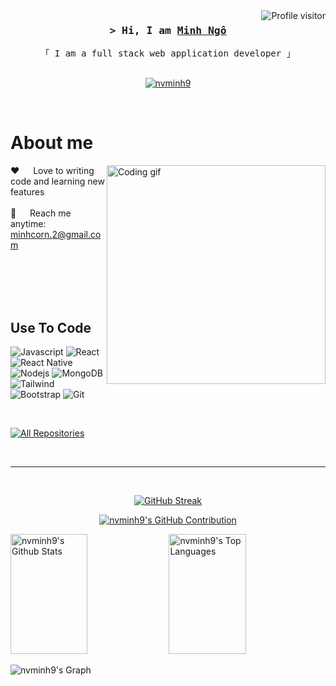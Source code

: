 <!-- ![MasterHead](https://user-images.githubusercontent.com/61475220/96919833-f701bb80-14c9-11eb-8eea-1c46ba92b906.jpg) -->

<a href="https://komarev.com/ghpvc/?username=nvminh9&label=Profile%20views&color=0e75b6&style=flat">
  <img align="right" src="https://komarev.com/ghpvc/?username=nvminh9&label=Profile%20views&color=0e75b6&style=flat" alt="Profile visitor" />
</a>

<!-- Intro  -->
<h3 align="center">
        <samp>&gt; Hi, I am
                <b><a target="_blank" href="#">Minh Ngô</a></b>
        </samp>
</h3>


<p align="center"> 
  <samp>
    「 I am a full stack web application developer 」
    <br>
    <br>
  </samp>
</p>

<p align="center">
 <a href="https://www.facebook.com/minh.corn.9/" target="_blank">
  <img src="https://img.shields.io/badge/Facebook-20BEFF?&style=for-the-badge&logo=facebook&logoColor=white" alt="nvminh9"  />
  </a> 
<!--   <a href="https://roll-ef1b7.web.app" target="_blank">
    <img src="https://nvminh9.github.io/UIUX_roll/template/assets/img/icon/roll-favicon-color.png" alt="alsiam" style="height:20px;" />
  </a>  -->
</p>
<br />

<!-- About Section -->
 # About me
 
<p>
 <img align="right" width="350" src="/assets/programmer.gif" alt="Coding gif" />
  
 ❤️ &emsp; Love to writing code and learning new features<br/><br/>
 📧 &emsp; Reach me anytime: minhcorn.2@gmail.com<br/><br/>

</p>

<br/>
<br/>
<br/>

## Use To Code

![Javascript](https://img.shields.io/badge/Javascript-F0DB4F?style=for-the-badge&labelColor=black&logo=javascript&logoColor=F0DB4F)
![React](https://img.shields.io/badge/-React-61DBFB?style=for-the-badge&labelColor=black&logo=react&logoColor=61DBFB)
![React Native](https://img.shields.io/badge/React_Native-20232A?style=for-the-badge&logo=react&logoColor=61DAFB)
![Nodejs](https://img.shields.io/badge/Nodejs-3C873A?style=for-the-badge&labelColor=black&logo=node.js&logoColor=3C873A)
![MongoDB](https://img.shields.io/badge/MongoDB-4EA94B?style=for-the-badge&logo=mongodb&logoColor=white)
![Tailwind](https://img.shields.io/badge/Tailwind_CSS-092749?style=for-the-badge&logo=tailwindcss&logoColor=06B6D4&labelColor=000000)
![Bootstrap](https://img.shields.io/badge/Bootstrap-563D7C?style=for-the-badge&logo=bootstrap&logoColor=white)
![Git](https://img.shields.io/badge/Git-F05032?style=for-the-badge&logo=git&logoColor=white)

<br/>

<!-- ## Top Open Source -
[![iTasks](https://github-readme-stats.vercel.app/api/pin/?username=alsiam&repo=itasks&border_color=7F3FBF&bg_color=0D1117&title_color=C9D1D9&text_color=8B949E&icon_color=7F3FBF)](https://github.com/alsiam/itasks)
[![urFolio](https://github-readme-stats.vercel.app/api/pin/?username=alsiam&repo=urfolio&border_color=7F3FBF&bg_color=0D1117&title_color=C9D1D9&text_color=8B949E&icon_color=7F3FBF)](https://github.com/alsiam/urfolio)
[![Web Projects](https://github-readme-stats.vercel.app/api/pin/?username=alsiam&repo=web-projects&border_color=7F3FBF&bg_color=0D1117&title_color=C9D1D9&text_color=8B949E&icon_color=7F3FBF)](https://github.com/alsiam/web-projects)
[![Al Siam Readme](https://github-readme-stats.vercel.app/api/pin/?username=alsiam&repo=alsiam&border_color=7F3FBF&bg_color=0D1117&title_color=C9D1D9&text_color=8B949E&icon_color=7F3FBF)](https://github.com/alsiam/alsiam) -->

<p align="left">
  <a href="https://github.com/nvminh9?tab=repositories" target="_blank"><img alt="All Repositories" title="All Repositories" src="https://img.shields.io/badge/-All%20Repos-2962FF?style=for-the-badge&logo=koding&logoColor=white"/></a>
</p>

<br/>
<hr/>
<br/>

<p align="center">
  <a href="https://git.io/streak-stats"><img src="https://github-readme-streak-stats.herokuapp.com?user=nvminh9&theme=radical&border_radius=5" alt="GitHub Streak" /></a>
</p>

<p align="center">
  <a href="https://github.com/nvminh9">
    <img src="https://github-profile-summary-cards.vercel.app/api/cards/profile-details?username=nvminh9&theme=radical" alt="nvminh9's GitHub Contribution"/>
  </a>
</p>

<a> 
    <a href="https://github.com/nvminh9"><img alt="nvminh9's Github Stats" src="https://denvercoder1-github-readme-stats.vercel.app/api?username=nvminh9&show_icons=true&count_private=true&theme=react&border_color=7F3FBF&bg_color=0D1117&title_color=F85D7F&icon_color=F8D866" height="192px" width="49.5%"/></a>
  <a href="https://github.com/nvminh9"><img alt="nvminh9's Top Languages" src="https://denvercoder1-github-readme-stats.vercel.app/api/top-langs/?username=nvminh9&langs_count=8&layout=compact&theme=react&border_color=7F3FBF&bg_color=0D1117&title_color=F85D7F&icon_color=F8D866" height="192px" width="49.5%"/></a>
  <br/>
</a>


![nvminh9's Graph](https://github-readme-activity-graph.vercel.app/graph?username=nvminh9&custom_title=nvminh9's%20Github%20Activity%20Graph&bg_color=0D1117&color=7F3FBF&line=7F3FBF&point=7F3FBF&area_color=FFFFFF&title_color=FFFFFF&area=true)
